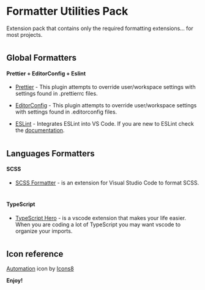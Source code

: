 # Formatter Utilities Pack

Extension pack that contains only the required formatting extensions... for most projects.

#

## Global Formatters

#### Prettier + EditorConfig + Eslint

- [Prettier](https://marketplace.visualstudio.com/items?itemName=esbenp.prettier-vscode) - This plugin attempts to override user/workspace settings with settings found in .prettierrc files.

- [EditorConfig](https://marketplace.visualstudio.com/items?itemName=EditorConfig.EditorConfig) - This plugin attempts to override user/workspace settings with settings found in .editorconfig files.

- [ESLint](https://marketplace.visualstudio.com/items?itemName=dbaeumer.vscode-eslint) - Integrates ESLint into VS Code. If you are new to ESLint check the [documentation](https://eslint.org/).

#

## Languages Formatters

#### SCSS

- [SCSS Formatter](https://marketplace.visualstudio.com/items?itemName=sibiraj-s.vscode-scss-formatter) - is an extension for Visual Studio Code to format SCSS.

#

#### TypeScript

- [TypeScript Hero](https://marketplace.visualstudio.com/items?itemName=rbbit.typescript-hero) - is a vscode extension that makes your life easier. When you are coding a lot of TypeScript you may want vscode to organize your imports.

#

## Icon reference

[Automation](https://icons8.com/icon/LBD1P7zAWDbd/automation) icon by [Icons8](https://icons8.com">)

**Enjoy!**
